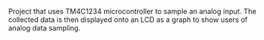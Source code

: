 Project that uses TM4C1234 microcontroller to sample an analog input. The collected data is then displayed onto an LCD as a graph to show users of analog data sampling.